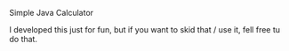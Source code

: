 Simple Java Calculator

I developed this just for fun, but if you want to skid that / use it, fell free tu do that.
